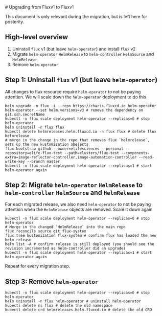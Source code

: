 # Upgrading from Fluxv1 to Fluxv1

This document is only relevant during the migration, but is left here for posterity.

## High-level overview

1. Uninstall `flux` v1 (but leave `helm-operator`) and install `flux` v2
2. Migrate `helm-operator` `HelmRelease` to `helm-controller` `HelmSource` and `HelmRelease`
3. Remove `helm-operator`

## Step 1: Uninstall `flux` v1 (but leave `helm-operator`)

All changes to flux resource require `helm-operator` to not be paying attention. We will scale down the `helm-operator` deployment to do this

```shell
helm upgrade -n flux -i --repo https://charts.fluxcd.io helm-operator helm-operator --set helm.versions=v3 # remove the dependency on git.ssh.secretName
kubectl -n flux scale deployment helm-operator --replicas=0 # stop helm-operator
helm uninstall -n flux flux
kubectl delete helmreleases.helm.fluxcd.io -n flux flux # delete flux helmrelease
# merge in the change in the repo that removes flux `helmrelease`, sets up the new kustomization obejects
flux bootstrap github --owner=elifesciences --personal --repository=elife-flux-test --path=clusters/flux-test --components-extra=image-reflector-controller,image-automation-controller --read-write-key --branch master
kubectl -n flux scale deployment helm-operator --replicas=1 # start helm-operator again
```

## Step 2: Migrate `helm-operator` `HelmRelease` to `helm-controller` `HelmSource` and `HelmRelease`

For each migrated release, we also need `helm-operator` to not be paying attention when the `HelmRelease` objects are removed. Scale it down again

```shell
kubectl -n flux scale deployment helm-operator --replicas=0 # stop helm-operator
# Merge in the changed `HelmRelease` into the main repo
flux reconcile source git flux-system
flux tree kustomization flux-system # confirm flux has loaded the new helm release
helm list -A # confirm release is still deployed (you should see the revision incremented as helm-controller did an upgrade)
kubectl -n flux scale deployment helm-operator --replicas=1 # start helm-operator again
```

Repeat for every migration step.

## Step 3: Remove `helm-operator`

```shell
kubectl -n flux scale deployment helm-operator --replicas=0 # stop helm-operator
helm uninstall -n flux helm-operator # uninstall helm-operator
kubectl delete ns flux # delete the old namespace
kubectl delete crd helmreleases.helm.fluxcd.io # delete the old CRD
```
